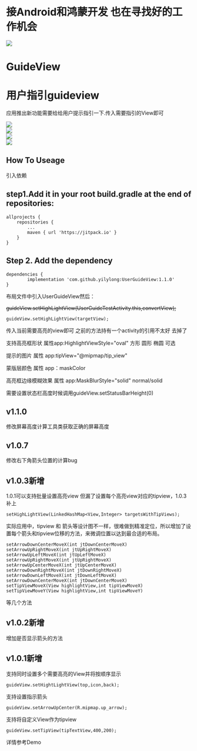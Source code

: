 # 接Android和鸿蒙开发 也在寻找好的工作机会

[![](https://jitpack.io/v/yilylong/UserGuideView.svg)](https://jitpack.io/#yilylong/UserGuideView)
# GuideView
用户指引guideview
====
应用推出新功能需要给给用户提示指引一下.传入需要指引的View即可

![](/guide1.png)</br>
![](/guide2.png)</br>
![](/guide3.png)</br>
<img src='/GIF.gif'/>

How To Useage
----
引入依赖

step1.Add it in your root build.gradle at the end of repositories:
-
    allprojects {
		repositories {
			...
			maven { url 'https://jitpack.io' }
		}
	}

Step 2. Add the dependency
-
    dependencies {
	        implementation 'com.github.yilylong:UserGuideView:1.1.0'
	}


布局文件中引入UserGuideView然后：

<del>guideView.setHighLightView(UserGuideTestActivity.this,convertView);</del>

    guideView.setHighLightView(targetView);
  
传入当前需要高亮的view即可 之前的方法持有一个activity的引用不太好  去掉了

支持高亮框形状 属性app:HighlightViewStyle="oval" 方形 圆形 椭圆 可选

提示的图片  属性 app:tipView="@mipmap/tip_view"

蒙版层颜色 属性 app：maskColor

高亮框边缘模糊效果 属性  app:MaskBlurStyle="solid" normal/solid

需要设置状态栏高度时候调用guideView.setStatusBarHeight(0)

v1.1.0
-
修改屏幕高度计算工具类获取正确的屏幕高度

v1.0.7
-
修改右下角箭头位置的计算bug

v1.0.3新增
-
1.0.1可以支持批量设置高亮view 但漏了设置每个高亮view对应的tipview，1.0.3补上

    setHighLightView(LinkedHashMap<View,Integer> targetsWithTipViews);
    
实际应用中，tipview 和 箭头等设计图不一样，很难做到精准定位，所以增加了设置每个箭头和tipview位移的方法，来微调位置以达到最合适的布局。

    setArrowDownCenterMoveX(int jtDownCenterMoveX)
    setArrowUpRightMoveX(int jtUpRightMoveX)
    setArrowUpLeftMoveX(int jtUpLeftMoveX)
    setArrowUpRightMoveX(int jtUpRightMoveX)
    setArrowUpCenterMoveX(int jtUpCenterMoveX)
    setArrowDownRightMoveX(int jtDownRightMoveX)
    setArrowDownLeftMoveX(int jtDownLeftMoveX)
    setArrowDownCenterMoveX(int jtDownCenterMoveX)
    setTipViewMoveX(View highlightView,int tipViewMoveX)
    setTipViewMoveY(View highlightView,int tipViewMoveY)
    
等几个方法

v1.0.2新增
-
增加是否显示箭头的方法
    
v1.0.1新增
-

支持同时设置多个需要高亮的View并将按顺序显示

    guideView.setHightLightView(top,icon,back);

支持设置指示箭头

    guideView.setArrowUpCenter(R.mipmap.up_arrow);

支持将自定义View作为tipview

    guideView.setTipView(tipTextView,400,200);

详情参考Demo




